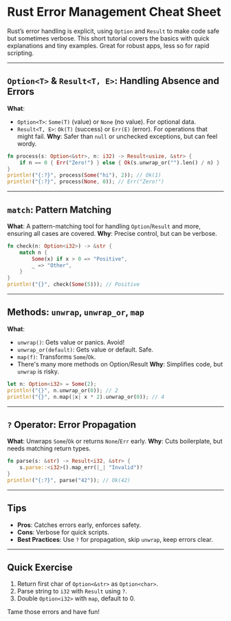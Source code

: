 
# Rust Error Management Cheat Sheet

Rust’s error handling is explicit, using `Option` and `Result` to make code safe but sometimes verbose. This short tutorial covers the basics with quick explanations and tiny examples. Great for robust apps, less so for rapid scripting.

---

## `Option<T>` & `Result<T, E>`: Handling Absence and Errors

**What**: 
- `Option<T>`: `Some(T)` (value) or `None` (no value). For optional data.
- `Result<T, E>`: `Ok(T)` (success) or `Err(E)` (error). For operations that might fail.
**Why**: Safer than `null` or unchecked exceptions, but can feel wordy.

```rust
fn process(s: Option<&str>, n: i32) -> Result<usize, &str> {
    if n == 0 { Err("Zero!") } else { Ok(s.unwrap_or("").len() / n) }
}
println!("{:?}", process(Some("hi"), 2)); // Ok(1)
println!("{:?}", process(None, 0)); // Err("Zero!")
```

---

## `match`: Pattern Matching

**What**: A pattern-matching tool for handling `Option`/`Result` and more, ensuring all cases are covered.
**Why**: Precise control, but can be verbose.

```rust
fn check(n: Option<i32>) -> &str {
    match n {
        Some(x) if x > 0 => "Positive",
        _ => "Other",
    }
}
println!("{}", check(Some(5))); // Positive
```

---

## Methods: `unwrap`, `unwrap_or`, `map`

**What**: 
- `unwrap()`: Gets value or panics. Avoid!
- `unwrap_or(default)`: Gets value or default. Safe.
- `map(f)`: Transforms `Some`/`Ok`.
- There's many more methods on Option/Result
**Why**: Simplifies code, but `unwrap` is risky.

```rust
let n: Option<i32> = Some(2);
println!("{}", n.unwrap_or(0)); // 2
println!("{}", n.map(|x| x * 2).unwrap_or(0)); // 4
```

---

## `?` Operator: Error Propagation

**What**: Unwraps `Some`/`Ok` or returns `None`/`Err` early.
**Why**: Cuts boilerplate, but needs matching return types.

```rust
fn parse(s: &str) -> Result<i32, &str> {
    s.parse::<i32>().map_err(|_| "Invalid")?
}
println!("{:?}", parse("42")); // Ok(42)
```

---

## Tips
- **Pros**: Catches errors early, enforces safety.
- **Cons**: Verbose for quick scripts.
- **Best Practices**: Use `?` for propagation, skip `unwrap`, keep errors clear.

---

## Quick Exercise
1. Return first char of `Option<&str>` as `Option<char>`.
2. Parse string to `i32` with `Result` using `?`.
3. Double `Option<i32>` with `map`, default to 0.

Tame those errors and have fun!

